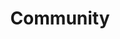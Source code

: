 ---
title: Community
sections:
  - section_id: hero
    type: section_hero
    title: The COVID-19 Forecast Hub Community
    image: images/5.jpg
    content: All data scientists and research teams with models that predict the course of the COVID-19 pandemic are welcome to submit their models to the COVID-19 Forecast Hub. Below are the models that have contributed to the Hub.
  - section_id: features
    type: section_community
    col_number: four
layout: advanced
---